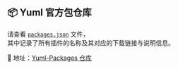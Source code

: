 ## 📦 Yuml 官方包仓库

请查看 [`packages.json`](https://github.com/lvzhiyuan0925/Yuml-Packages/blob/main/packages.json) 文件，  
其中记录了所有插件的名称及其对应的下载链接与说明信息。

📁 地址：[Yuml-Packages 仓库](https://github.com/lvzhiyuan0925/Yuml-Packages)
